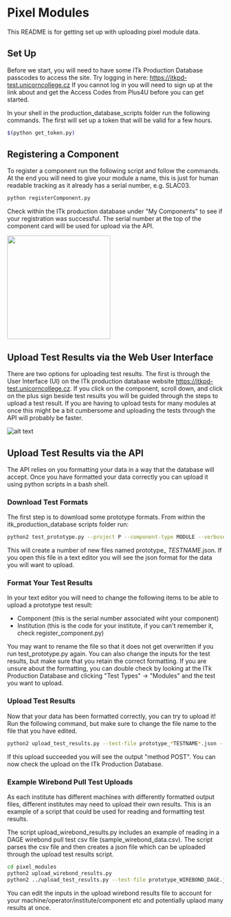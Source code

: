 # Pixel Modules

This README is for getting set up with uploading pixel module data. 

## Set Up 

Before we start, you will need to have some ITk Production Database passcodes to access the site. 
Try logging in here: https://itkpd-test.unicorncollege.cz
If you cannot log in you will need to sign up at the link about and get the Access Codes from Plus4U before you can get started. 

In your shell in the production_database_scripts folder run the following commands. The first will set up a token that will be valid for a few hours. 
```bash
$(python get_token.py)
```

## Registering a Component
To register a component run the following script and follow the commands. At the end you will need to give your module a name, this is just for human readable tracking as it already has a serial number, e.g. SLAC03. 
```bash
python registerComponent.py
```
Check within the ITk production database under "My Components" to see if your registration was successful. The serial number at the top of the component card will be used for upload via the API. 

<img src="img/serial_number.png" width="240">

## Upload Test Results via the Web User Interface
There are two options for uploading test results. The first is through the User Interface (UI) on the ITk production database website https://itkpd-test.unicorncollege.cz. If you click on the component, scroll down, and  click on the plus sign beside test results you will be guided through the steps to upload a test result. If you are having to upload tests for many modules at once this might be a bit cumbersome and uploading the tests through the API will probably be faster. 

![alt text](img/test_results.png "Image of Test Results" )

## Upload Test Results via the API
The API relies on you formatting your data in a way that the database will accept. Once you have formatted your data correctly you can upload it using python scripts in a bash shell. 

### Download Test Formats
The first step is to download some prototype formats. From within the itk_production_database scripts folder run: 
```bash
python2 test_prototype.py --project P --component-type MODULE --verbose
```
This will create a number of new files named prototype_ *TESTNAME*.json. If you open this file in a text editor you will see the json format for the data you will want to upload. 

### Format Your Test Results
In your text editor you will need to change the following items to be able to upload a prototype test result:

- Component (this is the serial number associated wiht your component)
- Institution (this is the code for your institute, if you can't remember it, check register_component.py)

You may want to rename the file so that it does not get overwritten if you run test_prototype.py again. You can also change the inputs for the test results, but make sure that you retain the correct formatting. If you are unsure about the formatting, you can double check by looking at the ITk Production Database and clicking "Test Types" -> "Modules" and the test you want to upload. 

### Upload Test Results

Now that your data has been formatted correctly, you can try to upload it! Run the following command, but make sure to change the file name to the file that you have edited. 
```bash
python2 upload_test_results.py --test-file prototype_*TESTNAME*.json --verbose
```
If this upload succeeded you will see the output "method POST". You can now check the upload on the ITk Production Database. 

### Example Wirebond Pull Test Uploads 

As each institute has different machines with differently formatted output files, different institutes may need to upload their own results. This is an example of a script that could be used for reading and formatting test results. 

The script upload_wirebond_results.py includes an example of reading in a DAGE wirebond pull test csv file (sample_wirebond_data.csv). The script parses the csv file and then creates a json file which can be uploaded through the upload test results script. 

```bash
cd pixel_modules
python2 upload_wirebond_results.py
python2 ../upload_test_results.py --test-file prototype_WIREBOND_DAGE.json --verbose
```
You can edit the inputs in the upload wirebond results file to account for your machine/operator/institute/component etc and potentially uplaod many results at once. 
